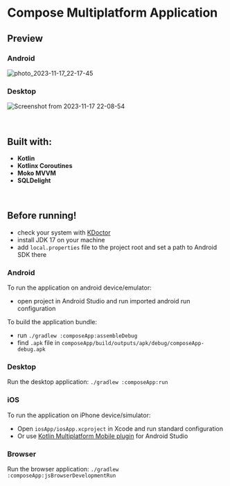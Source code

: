 # Compose Multiplatform Application

## Preview
### Android
![photo_2023-11-17_22-17-45](https://github.com/samehesmael277/Tasks-KMP/assets/91541580/d513e036-d080-4278-84d3-ce72e003a56f)

### Desktop
![Screenshot from 2023-11-17 22-08-54](https://github.com/samehesmael277/Tasks-KMP/assets/91541580/974e2128-7c45-445a-b8bf-60f2e41106d7)

<br>

## Built with:
- **Kotlin**
- **Kotlinx Coroutines**
- **Moko MVVM**
- **SQLDelight**

<br>

## Before running!
 - check your system with [KDoctor](https://github.com/Kotlin/kdoctor)
 - install JDK 17 on your machine
 - add `local.properties` file to the project root and set a path to Android SDK there

### Android
To run the application on android device/emulator:  
 - open project in Android Studio and run imported android run configuration

To build the application bundle:
 - run `./gradlew :composeApp:assembleDebug`
 - find `.apk` file in `composeApp/build/outputs/apk/debug/composeApp-debug.apk`

### Desktop
Run the desktop application: `./gradlew :composeApp:run`

### iOS
To run the application on iPhone device/simulator:
 - Open `iosApp/iosApp.xcproject` in Xcode and run standard configuration
 - Or use [Kotlin Multiplatform Mobile plugin](https://plugins.jetbrains.com/plugin/14936-kotlin-multiplatform-mobile) for Android Studio

### Browser
Run the browser application: `./gradlew :composeApp:jsBrowserDevelopmentRun`

